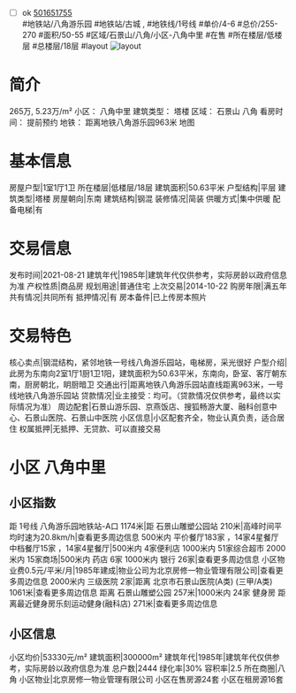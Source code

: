 - [ ] ok [501651755](https://bj.5i5j.com/ershoufang/501651755.html)  
 #地铁站/八角游乐园 #地铁站/古城 ,  #地铁线/1号线
#单价/4-6 #总价/255-270 #面积/50-55   #区域/石景山/八角/小区-八角中里 #在售 #所在楼层/低楼层 #总楼层/18层 #layout 
![layout](http://image2a.5i5j.com/bdir/layout/bae17f76a6c34a5181dc42f4e439312b.jpg_P5.jpg) 
# 简介 
 265万,  5.23万/m² 
小区： 八角中里
建筑类型： 塔楼
区域： 石景山 八角
看房时间： 提前预约
地铁： 距离地铁八角游乐园963米 地图
# 基本信息 
 房屋户型|1室1厅1卫
所在楼层|低楼层/18层
建筑面积|50.63平米
户型结构|平层
建筑类型|塔楼
房屋朝向|东南
建筑结构|钢混
装修情况|简装
供暖方式|集中供暖
配备电梯|有
# 交易信息 
 发布时间|2021-08-21
建筑年代|1985年|建筑年代仅供参考，实际房龄以政府信息为准
产权性质|商品房
规划用途|普通住宅
上次交易|2014-10-22
购房年限|满五年
共有情况|共同所有
抵押情况|有
房本备件|已上传房本照片
# 交易特色 
 核心卖点|钢混结构，紧邻地铁一号线八角游乐园站，电梯房，采光很好
户型介绍|此房为东南向2室1厅1厨1卫1阳，建筑面积为50.63平米，东南向，卧室、客厅朝东南，厨房朝北，眀厨暗卫
交通出行|距离地铁八角游乐园站直线距离963米，一号线地铁八角游乐园站
贷款情况|业主接受：均可。（贷款情况仅供参考，最终以实际情况为准）
周边配套|石景山游乐园、京燕饭店、搜狐畅游大厦、融科创意中心、石景山医院、石景山中医院
小区信息|小区配套齐全，物业认真负责，适合居住
权属抵押|无抵押、无贷款、可以直接交易
# 小区 八角中里
## 小区指数 
 距 1号线 八角游乐园地铁站-A口 1174米|距 石景山雕塑公园站 210米|高峰时间平均时速为20.8km/h|查看更多周边信息
500米内 平价餐厅183家 ，14家4星餐厅
中档餐厅15家 ，14家4星餐厅|500米内 4家便利店
1000米内 51家综合超市
2000米内 15家商场|500米内 药店 6家
1000米内 银行 26家|查看更多周边信息
小区物业费0.5元/平米/月|1985年建成|物业公司为北京房修一物业管理有限公司|查看更多周边信息
2000米内 三级医院 2家|距离 北京市石景山医院(A类) (三甲/A类) 1061米|查看更多周边信息
距离 石景山雕塑公园 257米|1000米内 24家 健身房
距离最近健身房乐刻运动健身(融科店) 271米|查看更多周边信息
## 小区信息 
 小区均价|53330元/m²
建筑面积|300000m²
建筑年代|1985年|建筑年代仅供参考，实际房龄以政府信息为准
总户数|2444
绿化率|30%
容积率|2.5
所在商圈|八角
小区物业|北京房修一物业管理有限公司
小区在售房源24套
小区在租房源16套
